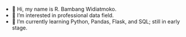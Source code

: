 - 👋 Hi, my name is R. Bambang Widiatmoko.
- 👀 I’m interested in professional data field.
- 🌱 I’m currently learning Python, Pandas, Flask, and SQL; still in early stage.

<!---
wheeqo/wheeqo is a ✨ special ✨ repository because its `README.md` (this file) appears on your GitHub profile.
You can click the Preview link to take a look at your changes.
--->
